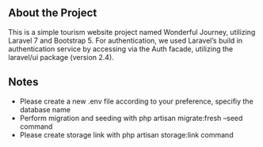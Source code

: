 ## About the Project

This is a simple tourism website project named Wonderful Journey, utilizing Laravel 7 and Bootstrap 5. 
For authentication, we used Laravel’s build in authentication service by accessing via the Auth facade, utilizing the laravel/ui package (version 2.4).

## Notes

* Please create a new .env file according to your preference, specifiy the database name
* Perform migration and seeding with php artisan migrate:fresh –seed command
* Please create storage link with php artisan storage:link command
